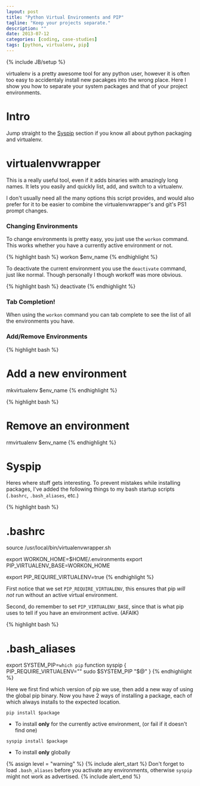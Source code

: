 ```yaml
---
layout: post
title: "Python Virtual Environments and PIP"
tagline: "Keep your projects separate."
description: ""
date: 2013-07-12
categories: [coding, case-studies]
tags: [python, virtualenv, pip]
---
```

{% include JB/setup %}

virtualenv is a pretty awesome tool for any python user, however it is often too easy to accidentaly install new pacakges into the wrong place. Here I show you how to separate your system packages and that of your project environments.


# Intro

Jump straight to the [Syspip](#Syspip) section if you know all about python packaging and virtualenv.



# virtualenvwrapper

This is a really useful tool, even if it adds binaries with amazingly long names. It lets you easily and quickly list, add, and switch to a virtualenv.

I don't usually need all the many options this script provides, and would also prefer for it to be easier to combine the virtualenvwrapper's and git's PS1 prompt changes.


### Changing Environments

To change environments is pretty easy, you just use the `workon` command. This works whether you have a currently active environment or not.

{% highlight bash %}
workon $env_name
{% endhighlight %}

To deactivate the current environment you use the `deactivate` command, just like normal. Though personally I though workoff was more obvious.

{% highlight bash %}
deactivate
{% endhighlight %}


### Tab Completion!

When using the `workon` command you can tab complete to see the list of all the environments you have.


### Add/Remove Environments

{% highlight bash %}
# Add a new environment
mkvirtualenv $env_name
{% endhighlight %}

{% highlight bash %}
# Remove an environment
rmvirtualenv $env_name
{% endhighlight %}



# Syspip

Heres where stuff gets interesting. To prevent mistakes while installing packages, I've added the following things to my bash startup scripts (`.bashrc`, `.bash_aliases`, etc.)

{% highlight bash %}
# .bashrc

source /usr/local/bin/virtualenvwrapper.sh

export WORKON_HOME=$HOME/.environments
export PIP_VIRTUALENV_BASE=WORKON_HOME

export PIP_REQUIRE_VIRTUALENV=true
{% endhighlight %}

First notice that we set `PIP_REQUIRE_VIRTUALENV`, this ensures that pip *will not* run without an active virtual environment.

Second, do remember to set `PIP_VIRTUALENV_BASE`, since that is what pip uses to tell if you have an environment active. (AFAIK)

{% highlight bash %}
# .bash_aliases

export SYSTEM_PIP=`which pip`
function syspip {
    PIP_REQUIRE_VIRTUALENV="" sudo $SYSTEM_PIP "$@"
}
{% endhighlight %}

Here we first find which version of pip we use, then add a new way of using the global pip binary. Now you have 2 ways of installing a package, each of which always installs to the expected location.

`pip install $package`

* To install **only** for the currently active environment, (or fail if it doesn't find one)

`syspip install $package`

* To install **only** globally

{% assign level = "warning" %}
{% include alert_start %}
	Don't forget to load <code>.bash_aliases</code> before you activate any environments, otherwise `syspip` might not work as advertised.
{% include alert_end %}


